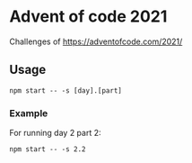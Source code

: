 # Advent of code 2021
Challenges of https://adventofcode.com/2021/

## Usage
```
npm start -- -s [day].[part] 
```
### Example
For running day 2 part 2:
```
npm start -- -s 2.2
```
